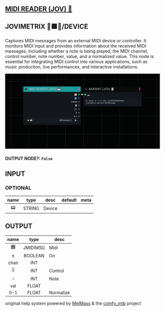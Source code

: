 ## [MIDI READER (JOV) 🎹](https://github.com/Amorano/Jovimetrix-examples/blob/master/node/MIDI%20READER/MIDI%20READER.md)

## JOVIMETRIX 🔺🟩🔵/DEVICE


Captures MIDI messages from an external MIDI device or controller. It monitors MIDI input and provides information about the received MIDI messages, including whether a note is being played, the MIDI channel, control number, note number, value, and a normalized value. This node is essential for integrating MIDI control into various applications, such as music production, live performances, and interactive installations.


![MIDI READER](https://raw.githubusercontent.com/Amorano/Jovimetrix-examples/master/node/MIDI%20READER/MIDI%20READER.png)

#### OUTPUT NODE?: `False`

## INPUT

### OPTIONAL

name | type | desc | default | meta
:---:|:---:|---|:---:|---
📟  |  STRING  | Device |  | 

## OUTPUT

name | type | desc
:---:|:---:|---
🎛️  |  JMIDIMSG  | Midi 
🔛  |  BOOLEAN  | On 
chan  |  INT  |  
🎚️  |  INT  | Control 
🎶  |  INT  | Note 
val  |  FLOAT  |  
0-1  |  FLOAT  | Normalize 

original help system powered by [MelMass](https://github.com/melMass) & the [comfy_mtb](https://github.com/melMass/comfy_mtb) project